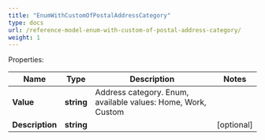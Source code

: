 ```yaml
---
title: "EnumWithCustomOfPostalAddressCategory"
type: docs
url: /reference-model-enum-with-custom-of-postal-address-category/
weight: 1
---
```


Properties:

Name | Type | Description | Notes
---- | ---- | ----------- | -----
**Value** | **string** | Address category. Enum, available values: Home, Work, Custom | 
**Description** | **string** |  | [optional] 


